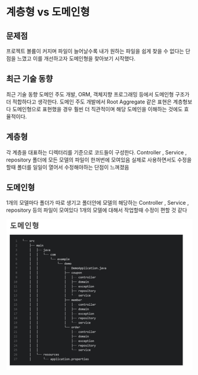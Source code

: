 # 계층형 vs 도메인형

## 문제점
프로젝트 볼륨이 커지며 파일이 늘어날수록 내가 원하는 파일을 쉽게 찾을 수 없다는 단점을 느꼈고 이를 개선하고자 도메인형을 찾아보기 시작했다.

## 최근 기술 동향
최근 기술 동향
도메인 주도 개발, ORM, 객체지향 프로그래밍 등에서 도메인형 구조가 더 적합하다고 생각한다. 도메인 주도 개발에서 Root Aggregate 같은 표현은 계층형보다 도메인형으로 표현했을 경우 훨씬 더 직관적이며 해당 도메인을 이해하는 것에도 효율적이다.

## 계층형
각 계층을 대표하는 디렉터리를 기준으로 코드들이 구성한다.
Controller , Service , repository 폴더에 모든 모델의 파일이 한꺼번에 모여있음 
실제로 사용하면서도 수정을 할때 폴더를 일일이 열어서 수정해야하는 단점이 느껴졌음 

## 도메인형 
1개의 모델마다 폴더가 따로 생기고 폴더안에 모델의 해당하는 Controller , Service , repository 등의 파일이 모여있다
1개의 모델에 대해서 작업할때 수정이 편할 것 같다

<img src="./image/도메인형.JPG" alt="image-20230712215009203"/>